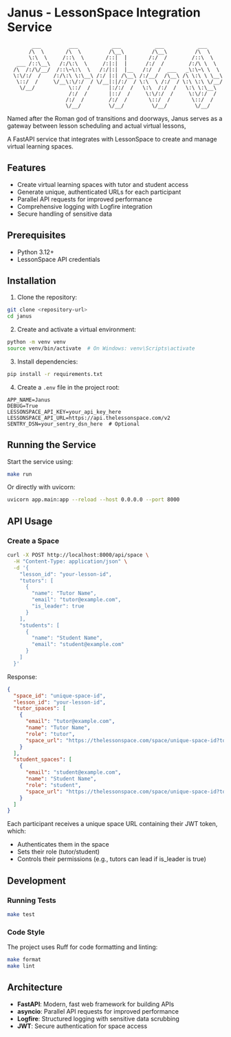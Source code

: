 # Janus - LessonSpace Integration Service
````
        ___         ___           ___           ___           ___     
       /\  \       /\  \         /\__\         /\__\         /\  \    
       \:\  \     /::\  \       /::|  |       /:/  /        /::\  \   
   ___ /::\__\   /:/\:\  \     /:|:|  |      /:/  /        /:/\ \  \  
  /\  /:/\/__/  /::\~\:\  \   /:/|:|  |__   /:/  /  ___   _\:\~\ \  \ 
  \:\/:/  /    /:/\:\ \:\__\ /:/ |:| /\__\ /:/__/  /\__\ /\ \:\ \ \__\
   \::/  /     \/__\:\/:/  / \/__|:|/:/  / \:\  \ /:/  / \:\ \:\ \/__/
    \/__/           \::/  /      |:/:/  /   \:\  /:/  /   \:\ \:\__\  
                    /:/  /       |::/  /     \:\/:/  /     \:\/:/  /  
                   /:/  /        /:/  /       \::/  /       \::/  /   
                   \/__/         \/__/         \/__/         \/__/    
 ````

Named after the Roman god of transitions and doorways, Janus serves as a gateway between lesson scheduling and actual virtual lessons,

A FastAPI service that integrates with LessonSpace to create and manage virtual learning spaces.

## Features

- Create virtual learning spaces with tutor and student access
- Generate unique, authenticated URLs for each participant
- Parallel API requests for improved performance
- Comprehensive logging with Logfire integration
- Secure handling of sensitive data

## Prerequisites

- Python 3.12+
- LessonSpace API credentials

## Installation

1. Clone the repository:
```bash
git clone <repository-url>
cd janus
```

2. Create and activate a virtual environment:
```bash
python -m venv venv
source venv/bin/activate  # On Windows: venv\Scripts\activate
```

3. Install dependencies:
```bash
pip install -r requirements.txt
```

4. Create a `.env` file in the project root:
```env
APP_NAME=Janus
DEBUG=True
LESSONSPACE_API_KEY=your_api_key_here
LESSONSPACE_API_URL=https://api.thelessonspace.com/v2
SENTRY_DSN=your_sentry_dsn_here  # Optional
```

## Running the Service

Start the service using:
```bash
make run
```

Or directly with uvicorn:
```bash
uvicorn app.main:app --reload --host 0.0.0.0 --port 8000
```

## API Usage

### Create a Space

```bash
curl -X POST http://localhost:8000/api/space \
  -H "Content-Type: application/json" \
  -d '{
    "lesson_id": "your-lesson-id",
    "tutors": [
      {
        "name": "Tutor Name",
        "email": "tutor@example.com",
        "is_leader": true
      }
    ],
    "students": [
      {
        "name": "Student Name",
        "email": "student@example.com"
      }
    ]
  }'
```

Response:
```json
{
  "space_id": "unique-space-id",
  "lesson_id": "your-lesson-id",
  "tutor_spaces": [
    {
      "email": "tutor@example.com",
      "name": "Tutor Name",
      "role": "tutor",
      "space_url": "https://thelessonspace.com/space/unique-space-id?token=tutor-jwt-token"
    }
  ],
  "student_spaces": [
    {
      "email": "student@example.com",
      "name": "Student Name",
      "role": "student",
      "space_url": "https://thelessonspace.com/space/unique-space-id?token=student-jwt-token"
    }
  ]
}
```

Each participant receives a unique space URL containing their JWT token, which:
- Authenticates them in the space
- Sets their role (tutor/student)
- Controls their permissions (e.g., tutors can lead if is_leader is true)

## Development

### Running Tests

```bash
make test
```

### Code Style

The project uses Ruff for code formatting and linting:
```bash
make format
make lint
```

## Architecture

- **FastAPI**: Modern, fast web framework for building APIs
- **asyncio**: Parallel API requests for improved performance
- **Logfire**: Structured logging with sensitive data scrubbing
- **JWT**: Secure authentication for space access

